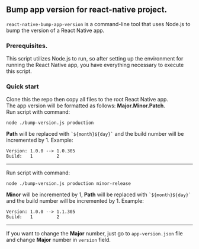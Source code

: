 ## Bump app version for react-native project.

`react-native-bump-app-version` is a command-line tool that uses Node.js to bump the version of a React Native app.
### Prerequisites.
This script utilizes Node.js to run, so after setting up the environment for running the React Native app, you have everything necessary to execute this script.
### Quick start
Clone this the repo then copy all files to the root React Native app.\
The app version will be formatted as follows: **Major.Minor.Patch**.\
Run script with command:
```
node ./bump-version.js production
```
**Path** will be replaced with ``` `${month}${day}` ``` and the build number will be incremented by 1.
Example:
```
Version: 1.0.0 --> 1.0.305
Build:   1         2
```
---
Run script with command:
```
node ./bump-version.js production minor-release
```
**Minor** will be incremented by 1, **Path** will be replaced with ``` `${month}${day}` ``` and the build number will be incremented by 1.
Example:
```
Version: 1.0.0 --> 1.1.305
Build:   1         2
```
---
If you want to change the **Major** number, just go to `app-version.json` file and change **Major** number in `version` field.
